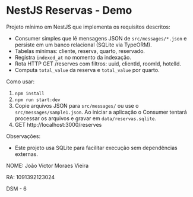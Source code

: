 # NestJS Reservas - Demo

Projeto mínimo em NestJS que implementa os requisitos descritos:
- Consumer simples que lê mensagens JSON de `src/messages/*.json` e persiste em um banco relacional (SQLite via TypeORM).
- Tabelas mínimas: cliente, reserva, quarto, reservado.
- Registra `indexed_at` no momento da indexação.
- Rota HTTP GET /reserves com filtros: uuid, clientId, roomId, hotelId.
- Computa `total_value` da reserva e `total_value` por quarto.

Como usar:
1. `npm install`
2. `npm run start:dev`
3. Copie arquivos JSON para `src/messages/` ou use o `src/messages/sample1.json`. 
   Ao iniciar a aplicação o Consumer tentará processar os arquivos e gravar em `data/reservas.sqlite`.
4. GET http://localhost:3000/reserves

Observações:
- Este projeto usa SQLite para facilitar execução sem dependências externas.

NOME: João Victor Moraes Vieira

RA: 1091392123024

DSM - 6
